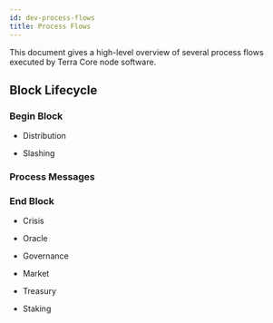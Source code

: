 ```yaml
---
id: dev-process-flows
title: Process Flows
---
```


This document gives a high-level overview of several process flows executed by Terra Core node software.

## Block Lifecycle

### Begin Block

- Distribution

- Slashing

### Process Messages

### End Block

- Crisis

- Oracle

- Governance

- Market

- Treasury 

- Staking

